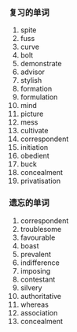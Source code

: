 ### 复习的单词

1. spite
2. fuss
3. curve
4. bolt
5. demonstrate
6. advisor
7. stylish
8. formation
9. formulation
10. mind
11. picture
12. mess
13. cultivate
14. correspondent
15. initiation
16. obedient
17. buck
18. concealment
19. privatisation



### 遗忘的单词

1. correspondent
2. troublesome
3. favourable
4. boast
5. prevalent
6. indifference
7. imposing
8. contestant
9. silvery
10. authoritative
11. whereas
12. association
13. concealment